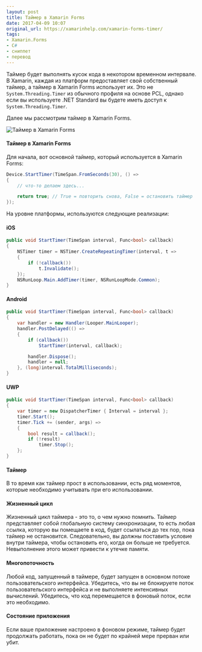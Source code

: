 ```yaml
---
layout: post
title: Таймер в Xamarin Forms
date: 2017-04-09 10:07
original_url: https://xamarinhelp.com/xamarin-forms-timer/
tags:
- Xamarin.Forms
- C#
- сниппет
- перевод
---
```



Таймер будет выполнять кусок кода в некотором временном интервале. 
В Xamarin, каждая из платформ предоставляет свой собственный таймер, а таймер в Xamarin Forms использует их. Это не `System.Threading.Timer` из обычного профиля на основе PCL, однако если вы используете .NET Standard вы будете иметь доступ к `System.Threading.Timer`.

Далее мы рассмотрим таймер в Xamarin Forms.

![Таймер в Xamarin Forms](https://cloud.githubusercontent.com/assets/766193/24835513/ee05767e-1d0c-11e7-8951-5c41cd3760e9.png)

#### Таймер в Xamarin Forms

Для начала, вот основной таймер, который используется в Xamarin Forms:

```csharp
Device.StartTimer(TimeSpan.FromSeconds(30), () =>
{
	// что-то делаем здесь...

	return true; // True = повторить снова, False = остановить таймер
});
```

На уровне платформы, используются следующие реализации:

#### iOS

```csharp
public void StartTimer(TimeSpan interval, Func<bool> callback)
{
	NSTimer timer = NSTimer.CreateRepeatingTimer(interval, t =>
	{
		if (!callback())
			t.Invalidate();
	});
	NSRunLoop.Main.AddTimer(timer, NSRunLoopMode.Common);
}
```

#### Android

```csharp
public void StartTimer(TimeSpan interval, Func<bool> callback)
{
	var handler = new Handler(Looper.MainLooper);
	handler.PostDelayed(() =>
	{
		if (callback())
			StartTimer(interval, callback);

		handler.Dispose();
		handler = null;
	}, (long)interval.TotalMilliseconds);
}
```

#### UWP

```csharp
public void StartTimer(TimeSpan interval, Func<bool> callback)
{
	var timer = new DispatcherTimer { Interval = interval };
	timer.Start();
	timer.Tick += (sender, args) =>
	{
		bool result = callback();
		if (!result)
			timer.Stop();
	};
}
```

#### Таймер

В то время как таймер прост в использовании, есть ряд моментов, которые необходимо учитывать при его использовании.

#### Жизненный цикл

Жизненный цикл таймера - это то, о чем нужно помнить. Таймер представляет собой глобальную систему синхронизации, то есть любая ссылка, которую вы помещаете в код, будет ссылаться до тех пор, пока таймер не остановится. Следовательно, вы должны поставить условие внутри таймера, чтобы остановить его, когда он больше не требуется. Невыполнение этого может привести к утечке памяти.

#### Многопоточность

Любой код, запущенный в таймере, будет запущен в основном потоке пользовательского интерфейса. Убедитесь, что вы не блокируете поток пользовательского интерфейса и не выполняете интенсивных вычислений. Убедитесь, что код перемещается в фоновый поток, если это необходимо.

#### Состояние приложения

Если ваше приложение настроено в фоновом режиме, таймер будет продолжать работать, пока он не будет по крайней мере прерван или убит.
  
